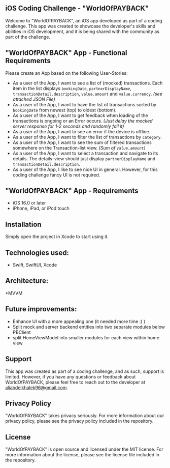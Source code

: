 ## iOS Coding Challenge - "WorldOfPAYBACK"
Welcome to "WorldOfPAYBACK", an iOS app developed as part of a coding challenge. This app was created to showcase the developer's skills and abilities in iOS development, and it is being shared with the community as part of the challenge.

## "WorldOfPAYBACK" App - Functional Requirements

Please create an App based on the following User-Stories:

* As a user of the App, I want to see a list of (mocked) transactions. Each item in the list displays `bookingDate`, `partnerDisplayName`, `transactionDetail.description`, `value.amount` and `value.currency`. *(see attached JSON File)*
* As a user of the App, I want to have the list of transactions sorted by `bookingDate` from newest (top) to oldest (bottom).
* As a user of the App, I want to get feedback when loading of the transactions is ongoing or an Error occurs. *(Just delay the mocked server response for 1-2 seconds and randomly fail it)*
* As a user of the App, I want to see an error if the device is offline.
* As a user of the App, I want to filter the list of transactions by `category`.
* As a user of the App, I want to see the sum of filtered transactions somewhere on the Transaction-list view. *(Sum of `value.amount`)*
* As a user of the App, I want to select a transaction and navigate to its details. The details-view should just display `partnerDisplayName` and `transactionDetail.description`.
* As a user of the App, I like to see nice UI in general. However, for this coding challenge fancy UI is not required.

## "WorldOfPAYBACK" App - Requirements
* iOS 16.0 or later
* iPhone, iPad, or iPod touch

## Installation
Simply open the project in Xcode to start using it.


## Technologies used: 
* Swift, SwiftUI, Xcode

## Architecture: 
*MVVM

## Future improvements:
* Enhance UI with a more appealing one (it needed more time :) )
* Split mock and server backend entities into two separate modules below PBClient
* split HomeViewModel into smaller modules for each view within home view

## Support
This app was created as part of a coding challenge, and as such, support is limited. However, if you have any questions or feedback about WorldOfPAYBACK, please feel free to reach out to the developer at aliabdelkhalek96@gmail.com.

## Privacy Policy
"WorldOfPAYBACK" takes privacy seriously. For more information about our privacy policy, please see the privacy policy included in the repository.

## License
"WorldOfPAYBACK" is open source and licensed under the MIT license. For more information about the license, please see the license file included in the repository.